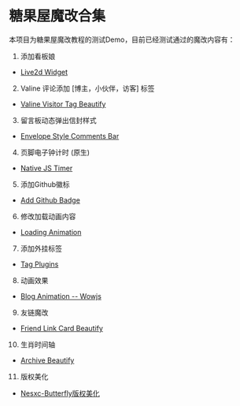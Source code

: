 # 糖果屋魔改合集
本项目为糖果屋魔改教程的测试Demo，目前已经测试通过的魔改内容有：
1. 添加看板娘
  - [Live2d Widget](https://akilar.top/posts/5b8f515f/)
2. Valine 评论添加 [博主，小伙伴，访客] 标签
  - [Valine Visitor Tag Beautify](https://akilar.top/posts/d2222705/)
3. 留言板动态弹出信封样式
  - [Envelope Style Comments Bar](https://akilar.top/posts/e2d3c450/)
4. 页脚电子钟计时 (原生)
  - [Native JS Timer](https://akilar.top/posts/b941af/)
5. 添加Github徽标
  - [Add Github Badge](https://akilar.top/posts/e87ad7f8/)
6. 修改加载动画内容
  - [Loading Animation](https://akilar.top/posts/3d221bf2/)
7. 添加外挂标签
  - [Tag Plugins](https://akilar.top/posts/615e2dec/)
8. 动画效果
  - [Blog Animation -- Wowjs](https://akilar.top/posts/abab51cf/)
9. 友链魔改
  - [Friend Link Card Beautify](https://akilar.top/posts/57291286/)
10. 生肖时间轴
  - [Archive Beautify](https://akilar.top/posts/22257072/)
11. 版权美化
  - [Nesxc-Butterfly版权美化](https://www.nesxc.com/post/hexocc.html)
